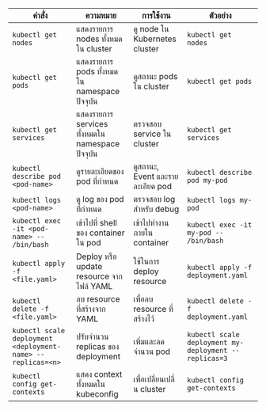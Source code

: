 | **คำสั่ง**                       | **ความหมาย**                                       | **การใช้งาน**                                | **ตัวอย่าง**                               |
|---------------------------------|----------------------------------------------------|--------------------------------------------|-----------------------------------------|
| `kubectl get nodes`             | แสดงรายการ nodes ทั้งหมดใน cluster      | ดู node ใน Kubernetes cluster                 | `kubectl get nodes`                     |
| `kubectl get pods`              | แสดงรายการ pods ทั้งหมดใน namespace ปัจจุบัน | ดูสถานะ pods ใน cluster               | `kubectl get pods`                      |
| `kubectl get services`          | แสดงรายการ services ทั้งหมดใน namespace ปัจจุบัน | ตรวจสอบ service ใน cluster           | `kubectl get services`                  |
| `kubectl describe pod <pod-name>` | ดูรายละเอียดของ pod ที่กำหนด   | ดูสถานะ, Event และรายละเอียด pod | `kubectl describe pod my-pod`          |
| `kubectl logs <pod-name>`       | ดู log ของ pod ที่กำหนด                      | ตรวจสอบ log สำหรับ debug         | `kubectl logs my-pod`                   |
| `kubectl exec -it <pod-name> -- /bin/bash` | เข้าไปที่ shell ของ container ใน pod | เข้าไปทำงานภายใน container | `kubectl exec -it my-pod -- /bin/bash` |
| `kubectl apply -f <file.yaml>`  | Deploy หรือ update resource จากไฟล์ YAML       | ใช้ในการ deploy resource                  | `kubectl apply -f deployment.yaml`      |
| `kubectl delete -f <file.yaml>` | ลบ resource ที่สร้างจาก YAML               | เพื่อลบ resource ที่สร้างไว้ | `kubectl delete -f deployment.yaml`     |
| `kubectl scale deployment <deployment-name> --replicas=<n>` | ปรับจำนวน replicas ของ deployment      | เพิ่มและลดจำนวน pod       | `kubectl scale deployment my-deployment --replicas=3` |
| `kubectl config get-contexts`   | แสดง context ทั้งหมดใน kubeconfig         | เพื่อเปลี่ยนเปลี่น cluster | `kubectl config get-contexts`           |
